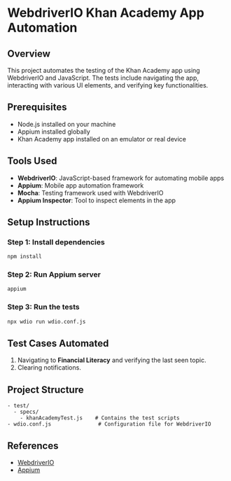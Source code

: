
# WebdriverIO Khan Academy App Automation

## Overview
This project automates the testing of the Khan Academy app using WebdriverIO and JavaScript. The tests include navigating the app, interacting with various UI elements, and verifying key functionalities.

## Prerequisites
- Node.js installed on your machine
- Appium installed globally
- Khan Academy app installed on an emulator or real device

## Tools Used
- **WebdriverIO**: JavaScript-based framework for automating mobile apps
- **Appium**: Mobile app automation framework
- **Mocha**: Testing framework used with WebdriverIO
- **Appium Inspector**: Tool to inspect elements in the app

## Setup Instructions

### Step 1: Install dependencies
```bash
npm install
```

### Step 2: Run Appium server
```bash
appium
```

### Step 3: Run the tests
```bash
npx wdio run wdio.conf.js
```

## Test Cases Automated
1. Navigating to **Financial Literacy** and verifying the last seen topic.
2. Clearing notifications.

## Project Structure
```
- test/
  - specs/
    - khanAcademyTest.js    # Contains the test scripts
- wdio.conf.js               # Configuration file for WebdriverIO
```

## References
- [WebdriverIO](https://webdriver.io/)
- [Appium](https://appium.io/)
